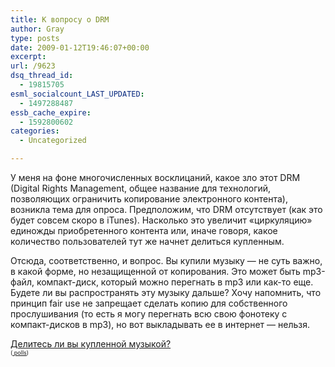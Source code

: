 ```yaml
---
title: К вопросу о DRM
author: Gray
type: posts
date: 2009-01-12T19:46:07+00:00
excerpt:
url: /9623
dsq_thread_id:
  - 19815705
esml_socialcount_LAST_UPDATED:
  - 1497288487
essb_cache_expire:
  - 1592800602
categories:
  - Uncategorized

---
```








У меня на фоне многочисленных восклицаний, какое зло этот DRM (Digital Rights Management, общее название для технологий, позволяющих ограничить копирование электронного контента), возникла тема для опроса. Предположим, что DRM отсутствует (как это будет совсем скоро в iTunes). Насколько это увеличит &#171;циркуляцию&#187; единожды приобретенного контента или, иначе говоря, какое количество пользователей тут же начнет делиться купленным.

Отсюда, соответственно, и вопрос. Вы купили музыку &#8212; не суть важно, в какой форме, но незащищенной от копирования. Это может быть mp3-файл, компакт-диск, который можно перегнать в mp3 или как-то еще. Будете ли вы распространять эту музыку дальше? Хочу напомнить, что принцип fair use не запрещает сделать копию для собственного прослушивания (то есть я могу перегнать всю свою фонотеку с компакт-дисков в mp3), но вот выкладывать ее в интернет &#8212; нельзя.

<noscript>
  <a href ="http://answers.polldaddy.com/poll/1269788/" >Делитесь ли вы купленной музыкой?</a> <br /> <span style="font-size:9px;"> (<a href ="http://www.polldaddy.com"> polls</a>)</span>
</noscript>